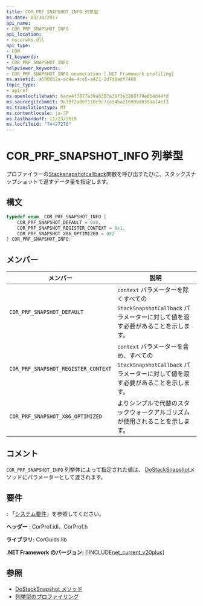 ```yaml
---
title: COR_PRF_SNAPSHOT_INFO 列挙型
ms.date: 03/30/2017
api_name:
- COR_PRF_SNAPSHOT_INFO
api_location:
- mscorwks.dll
api_type:
- COM
f1_keywords:
- COR_PRF_SNAPSHOT_INFO
helpviewer_keywords:
- COR_PRF_SNAPSHOT_INFO enumeration [.NET Framework profiling]
ms.assetid: a5906b2a-ad4a-4cc6-a421-2d7d8adf7468
topic_type:
- apiref
ms.openlocfilehash: 6ade4f7877e39a8307a36f3a3268f79e8b4d44fd
ms.sourcegitcommit: 9a39f2a06f110c9c7ca54ba216900d038aa14ef3
ms.translationtype: MT
ms.contentlocale: ja-JP
ms.lasthandoff: 11/23/2019
ms.locfileid: "74427270"
---
```

# <a name="cor_prf_snapshot_info-enumeration"></a>COR_PRF_SNAPSHOT_INFO 列挙型
プロファイラーの[Stacksnapshotcallback](../../../../docs/framework/unmanaged-api/profiling/stacksnapshotcallback-function.md)関数を呼び出すたびに、スタックスナップショットで返すデータ量を指定します。  
  
## <a name="syntax"></a>構文  
  
```cpp  
typedef enum _COR_PRF_SNAPSHOT_INFO {  
    COR_PRF_SNAPSHOT_DEFAULT = 0x0,  
    COR_PRF_SNAPSHOT_REGISTER_CONTEXT = 0x1,  
    COR_PRF_SNAPSHOT_X86_OPTIMIZED = 0X2  
} COR_PRF_SNAPSHOT_INFO;  
```  
  
## <a name="members"></a>メンバー  
  
|メンバー|説明|  
|-------------|-----------------|  
|`COR_PRF_SNAPSHOT_DEFAULT`|`context` パラメーターを除くすべての `StackSnapshotCallback` パラメーターに対して値を渡す必要があることを示します。|  
|`COR_PRF_SNAPSHOT_REGISTER_CONTEXT`|`context` パラメーターを含め、すべての `StackSnapshotCallback` パラメーターに対して値を渡す必要があることを示します。|  
|`COR_PRF_SNAPSHOT_X86_OPTIMIZED`|よりシンプルで代替のスタックウォークアルゴリズムが使用されることを示します。|  
  
## <a name="remarks"></a>コメント  
 `COR_PRF_SNAPSHOT_INFO` 列挙体によって指定された値は、 [DoStackSnapshot](../../../../docs/framework/unmanaged-api/profiling/icorprofilerinfo2-dostacksnapshot-method.md)メソッドにパラメーターとして渡されます。  
  
## <a name="requirements"></a>要件  
 **:** 「[システム要件](../../../../docs/framework/get-started/system-requirements.md)」を参照してください。  
  
 **ヘッダー** : CorProf.idl、CorProf.h  
  
 **ライブラリ:** CorGuids.lib  
  
 **.NET Framework のバージョン:** [!INCLUDE[net_current_v20plus](../../../../includes/net-current-v20plus-md.md)]  
  
## <a name="see-also"></a>参照

- [DoStackSnapshot メソッド](../../../../docs/framework/unmanaged-api/profiling/icorprofilerinfo2-dostacksnapshot-method.md)
- [列挙型のプロファイリング](../../../../docs/framework/unmanaged-api/profiling/profiling-enumerations.md)
